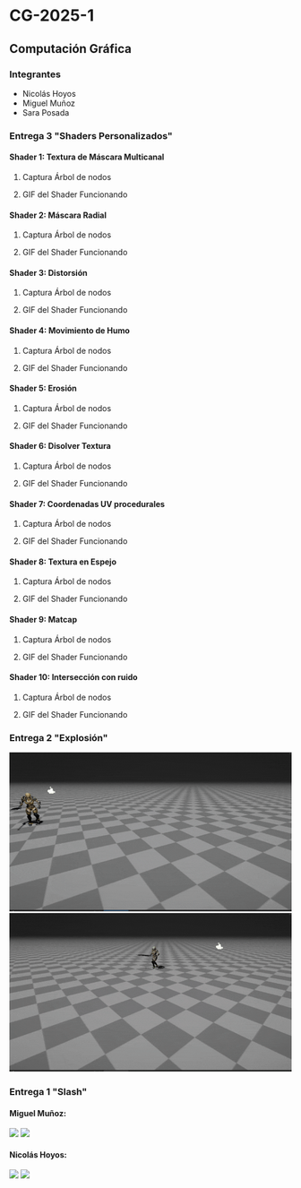 # CG-2025-1

## Computación Gráfica

### Integrantes

* Nicolás Hoyos
* Miguel Muñoz
* Sara Posada

### Entrega 3 "Shaders Personalizados"

#### Shader 1: Textura de Máscara Multicanal

1. Captura Árbol de nodos

2. GIF del Shader Funcionando

#### Shader 2: Máscara Radial

1. Captura Árbol de nodos

2. GIF del Shader Funcionando

#### Shader 3: Distorsión

1. Captura Árbol de nodos

2. GIF del Shader Funcionando

#### Shader 4: Movimiento de Humo

1. Captura Árbol de nodos

2. GIF del Shader Funcionando

#### Shader 5: Erosión

1. Captura Árbol de nodos

2. GIF del Shader Funcionando

#### Shader 6: Disolver Textura

1. Captura Árbol de nodos

2. GIF del Shader Funcionando

#### Shader 7: Coordenadas UV procedurales

1. Captura Árbol de nodos

2. GIF del Shader Funcionando

#### Shader 8: Textura en Espejo

1. Captura Árbol de nodos

2. GIF del Shader Funcionando

#### Shader 9: Matcap

1. Captura Árbol de nodos

2. GIF del Shader Funcionando

#### Shader 10: Intersección con ruido

1. Captura Árbol de nodos

2. GIF del Shader Funcionando


### Entrega 2 "Explosión"

![](MuestrasReadme/Actividad2-1.gif)
![](MuestrasReadme/Actividad2-2.gif)


### Entrega 1 "Slash"

#### Miguel Muñoz: 

![](MuestrasReadme/SlashMuñoz3.gif)
![](MuestrasReadme/SlashMuñoz4.gif)

#### Nicolás Hoyos:

![](MuestrasReadme/SlashNicolas1.gif)
![](MuestrasReadme/SlashNicolas2.gif)
